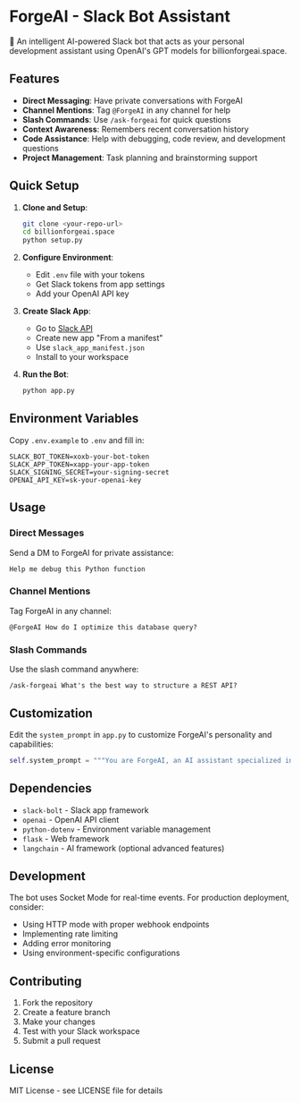 # ForgeAI - Slack Bot Assistant

🤖 An intelligent AI-powered Slack bot that acts as your personal development assistant using OpenAI's GPT models for billionforgeai.space.

## Features

- **Direct Messaging**: Have private conversations with ForgeAI
- **Channel Mentions**: Tag `@ForgeAI` in any channel for help
- **Slash Commands**: Use `/ask-forgeai` for quick questions
- **Context Awareness**: Remembers recent conversation history
- **Code Assistance**: Help with debugging, code review, and development questions
- **Project Management**: Task planning and brainstorming support

## Quick Setup

1. **Clone and Setup**:
   ```bash
   git clone <your-repo-url>
   cd billionforgeai.space
   python setup.py
   ```

2. **Configure Environment**:
   - Edit `.env` file with your tokens
   - Get Slack tokens from app settings
   - Add your OpenAI API key

3. **Create Slack App**:
   - Go to [Slack API](https://api.slack.com/apps)
   - Create new app "From a manifest"
   - Use `slack_app_manifest.json`
   - Install to your workspace

4. **Run the Bot**:
   ```bash
   python app.py
   ```

## Environment Variables

Copy `.env.example` to `.env` and fill in:

```
SLACK_BOT_TOKEN=xoxb-your-bot-token
SLACK_APP_TOKEN=xapp-your-app-token  
SLACK_SIGNING_SECRET=your-signing-secret
OPENAI_API_KEY=sk-your-openai-key
```

## Usage

### Direct Messages
Send a DM to ForgeAI for private assistance:
```
Help me debug this Python function
```

### Channel Mentions
Tag ForgeAI in any channel:
```
@ForgeAI How do I optimize this database query?
```

### Slash Commands
Use the slash command anywhere:
```
/ask-forgeai What's the best way to structure a REST API?
```

## Customization

Edit the `system_prompt` in `app.py` to customize ForgeAI's personality and capabilities:

```python
self.system_prompt = """You are ForgeAI, an AI assistant specialized in...
```

## Dependencies

- `slack-bolt` - Slack app framework
- `openai` - OpenAI API client
- `python-dotenv` - Environment variable management
- `flask` - Web framework
- `langchain` - AI framework (optional advanced features)

## Development

The bot uses Socket Mode for real-time events. For production deployment, consider:
- Using HTTP mode with proper webhook endpoints
- Implementing rate limiting
- Adding error monitoring
- Using environment-specific configurations

## Contributing

1. Fork the repository
2. Create a feature branch
3. Make your changes
4. Test with your Slack workspace
5. Submit a pull request

## License

MIT License - see LICENSE file for details